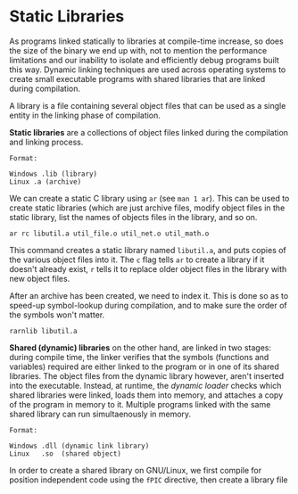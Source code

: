 # Static Libraries

As programs linked statically to libraries at compile-time increase, so does the size of the binary we end up with, not to mention the performance limitations and our inability to isolate and efficiently debug programs built this way. Dynamic linking techniques are used across operating systems to create small executable programs with shared libraries that are linked during compilation.

A library is a file containing several object files that can be used as a single entity in the linking phase of compilation.

**Static libraries** are a collections of object files linked during the compilation and linking process.

```
Format:

Windows .lib (library)
Linux .a (archive)
```

We can create a static C library using `ar` (see `man 1 ar`). This can be used to create static libraries (which are just archive files, modify object files in the static library, list the names of objects files in the library, and so on.

`ar rc libutil.a util_file.o util_net.o util_math.o`

This command creates a static library named `libutil.a`, and puts copies of the various object files into it. The `c` flag tells 
`ar` to create a library if it doesn't already exist, `r` tells it to replace older object files in the library with new object files.

After an archive has been created, we need to index it. This is done so as to speed-up symbol-lookup during compilation, and to make sure the order of the symbols won't matter.

`rarnlib libutil.a`

**Shared (dynamic) libraries** on the other hand, are linked in two stages: during compile time, the linker verifies that the symbols (functions and variables) required are either linked to the program or in one of its shared libraries. The object files from the dynamic library however, aren't inserted into the executable. Instead, at runtime, the *dynamic loader* checks which shared libraries were linked, loads them into memory, and attaches a copy of the program in memory to it. Multiple programs linked with the same shared library can run simultaenously in memory.

```
Format:

Windows .dll (dynamic link library)
Linux   .so  (shared object)
```

In order to create a shared library on GNU/Linux, we first compile for position independent code using the `fPIC` directive, then create a library file
